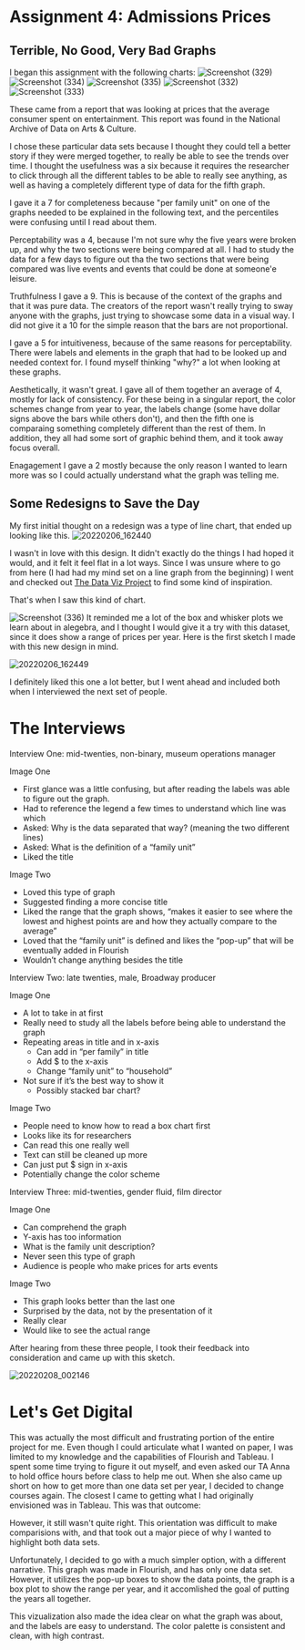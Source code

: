 # Assignment 4: Admissions Prices

## Terrible, No Good, Very Bad Graphs

I began this assignment with the following charts:
![Screenshot (329)](https://user-images.githubusercontent.com/98050576/152919641-7d1a3797-830a-4655-9e46-d259e00c84fd.png)
![Screenshot (334)](https://user-images.githubusercontent.com/98050576/152919666-eb693a58-9901-4d6b-84a7-2db7facb6004.png)
![Screenshot (335)](https://user-images.githubusercontent.com/98050576/152919671-09c5d9ce-32ad-424a-8d0b-e043003a08d6.png)
![Screenshot (332)](https://user-images.githubusercontent.com/98050576/152919685-73a382c1-d22d-4427-ab49-a434b8745e85.png)
![Screenshot (333)](https://user-images.githubusercontent.com/98050576/152919700-233792c6-d6a6-4eba-8d91-05e1507224c3.png)

These came from a report that was looking at prices that the average consumer spent on entertainment. This report was found in the National Archive of Data on Arts & Culture.

I chose these particular data sets because I thought they could tell a better story if they were merged together, to really be able to see the trends over time. I thought the usefulness was a six because it requires the researcher to click through all the different tables to be able to really see anything, as well as having a completely different type of data for the fifth graph.

I gave it a 7 for completeness because "per family unit" on one of the graphs needed to be explained in the following text, and the percentiles were confusing until I read about them.

Perceptability was a 4, because I'm not sure why the five years were broken up, and why the two sections were being compared at all. I had to study the data for a few days to figure out tha the two sections that were being compared was live events and events that could be done at someone'e leisure. 

Truthfulness I gave a 9. This is because of the context of the graphs and that it was pure data. The creators of the report wasn't really trying to sway anyone with the graphs, just trying to showcase some data in a visual way. I did not give it a 10 for the simple reason that the bars are not proportional.

I gave a 5 for intuitiveness, because of the same reasons for perceptability. There were labels and elements in the graph that had to be looked up and needed context for. I found myself thinking "why?" a lot when looking at these graphs. 

Aesthetically, it wasn't great. I gave all of them together an average of 4, mostly for lack of consistency. For these being in a singular report, the color schemes change from year to year, the labels change (some have dollar signs above the bars while others don't), and then the fifth one is comparaing something completely different than the rest of them. In addition, they all had some sort of graphic behind them, and it took away focus overall. 

Enagagement I gave a 2 mostly because the only reason I wanted to learn more was so I could actually understand what the graph was telling me.

## Some Redesigns to Save the Day

My first initial thought on a redesign was a type of line chart, that ended up looking like this. 
![20220206_162440](https://user-images.githubusercontent.com/98050576/152923391-8f6e79dd-c250-43a9-a2c2-3d63094fc950.jpg)

I wasn't in love with this design. It didn't exactly do the things I had hoped it would, and it felt it feel flat in a lot ways. Since I was unsure where to go from here (I had had my mind set on a line graph from the beginning) I went and checked out [The Data Viz Project](/https://datavizproject.com/) to find some kind of inspiration. 

That's when I saw this kind of chart.

![Screenshot (336)](https://user-images.githubusercontent.com/98050576/152923868-4ec63c75-0d90-41c7-a9ab-4d38c0162fb8.png)
It reminded me a lot of the box and whisker plots we learn about in alegebra, and I thought I would give it a try with this dataset, since it does show a range of prices per year.
Here is the first sketch I made with this new design in mind. 

![20220206_162449](https://user-images.githubusercontent.com/98050576/152923999-248ce8da-fb69-4039-a07a-4fc59bc24c5c.jpg)

I definitely liked this one a lot better, but I went ahead and included both when I interviewed the next set of people.

# The Interviews

Interview One: mid-twenties, non-binary, museum operations manager

Image One
- First glance was a little confusing, but after reading the labels was able to figure out the graph.
- Had to reference the legend a few times to understand which line was which
- Asked: Why is the data separated that way? (meaning the two different lines)
- Asked: What is the definition of a “family unit”
- Liked the title 

Image Two
- Loved this type of graph
- Suggested finding a more concise title
- Liked the range that the graph shows, “makes it easier to see where the lowest and highest points are and how they actually compare to the average”
- Loved that the “family unit” is defined and likes the “pop-up” that will be eventually added in Flourish
- Wouldn’t change anything besides the title


Interview Two: late twenties, male, Broadway producer

Image One
- A lot to take in at first
- Really need to study all the labels before being able to understand the graph
- Repeating areas in title and in x-axis
	- Can add in “per family” in title
	- Add $ to the x-axis
	- Change “family unit” to “household”
- Not sure if it’s the best way to show it
	- Possibly stacked bar chart? 

Image Two
- People need to know how to read a box chart first
- Looks like its for researchers
- Can read this one really well
- Text can still be cleaned up more
- Can just put $ sign in x-axis
- Potentially change the color scheme


Interview Three: mid-twenties, gender fluid, film director

Image One
- Can comprehend the graph
- Y-axis has too information
- What is the family unit description?
- Never seen this type of graph
- Audience is people who make prices for arts events

Image Two
- This graph looks better than the last one
- Surprised by the data, not by the presentation of it
- Really clear
- Would like to see the actual range

After hearing from these three people, I took their feedback into consideration and came up with this sketch.

![20220208_002146](https://user-images.githubusercontent.com/98050576/152924484-14f015ae-34d4-45b8-9c20-bf2b6e282cc7.jpg)

# Let's Get Digital

This was actually the most difficult and frustrating portion of the entire project for me. Even though I could articulate what I wanted on paper, I was limited to my knowledge and the capabilities of Flourish and Tableau. I spent some time trying to figure it out myself, and even asked our TA Anna to hold office hours before class to help me out. When she also came up short on how to get more than one data set per year, I decided to change courses again. 
The closest I came to getting what I had originally envisioned was in Tableau. This was that outcome:
<div class='tableauPlaceholder' id='viz1644298968451' style='position: relative'><object class='tableauViz'  style='display:none;'><param name='host_url' value='https%3A%2F%2Fpublic.tableau.com%2F' /> <param name='embed_code_version' value='3' /> <param name='site_root' value='' /><param name='name' value='Assignment4_Graph&#47;Sheet1' /><param name='tabs' value='no' /><param name='toolbar' value='yes' /><param name='animate_transition' value='yes' /><param name='display_static_image' value='yes' /><param name='display_spinner' value='yes' /><param name='display_overlay' value='yes' /><param name='display_count' value='yes' /><param name='language' value='en-US' /><param name='filter' value='publish=yes' /></object></div>                
<script type='text/javascript'>                    
  var divElement = document.getElementById('viz1644298968451');                    
  var vizElement = divElement.getElementsByTagName('object')[0];                    
  vizElement.style.width='100%';
  vizElement.style.height=(divElement.offsetWidth*0.75)+'px';                    
  var scriptElement = document.createElement('script');                    
  scriptElement.src = 'https://public.tableau.com/javascripts/api/viz_v1.js';                    
  vizElement.parentNode.insertBefore(scriptElement, vizElement);                
</script>

However, it still wasn't quite right. This orientation was difficult to make comparisions with, and that took out a major piece of why I wanted to highlight both data sets. 

Unfortunately, I decided to go with a much simpler option, with a different narrative. This graph was made in Flourish, and has only one data set. However, it utilizes the pop-up boxes to show the data points, the graph is a box plot to show the range per year, and it accomlished the goal of putting the years all together. 

<div class="flourish-embed flourish-scatter" data-src="visualisation/8626972"><script src="https://public.flourish.studio/resources/embed.js"></script></div>

This vizualization also made the idea clear on what the graph was about, and the labels are easy to understand. The color palette is consistent and clean, with high contrast. 
